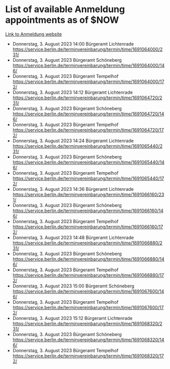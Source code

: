 # List of available Anmeldung appointments as of $NOW
[Link to Anmeldung website](https://service.berlin.de/terminvereinbarung/termin/tag.php?termin=1&anliegen[]=120686&dienstleisterlist=122210,122217,327316,122219,327312,122227,327314,122231,327346,122243,327348,122254,122252,329742,122260,329745,122262,329748,122271,327278,122273,327274,122277,327276,330436,122280,327294,122282,327290,122284,327292,122291,327270,122285,327266,122286,327264,122296,327268,150230,329760,122297,327286,122294,327284,122312,329763,122314,329775,122304,327330,122311,327334,122309,327332,317869,122281,327352,122279,329772,122283,122276,327324,122274,327326,122267,329766,122246,327318,122251,327320,122257,327322,122208,327298,122226,327300&herkunft=http%3A%2F%2Fservice.berlin.de%2Fdienstleistung%2F120686%2F)
- Donnerstag, 3. August 2023 14:00 Bürgeramt Lichtenrade https://service.berlin.de/terminvereinbarung/termin/time/1691064000/231/
- Donnerstag, 3. August 2023  Bürgeramt Schöneberg https://service.berlin.de/terminvereinbarung/termin/time/1691064000/146/
- Donnerstag, 3. August 2023  Bürgeramt Tempelhof https://service.berlin.de/terminvereinbarung/termin/time/1691064000/172/
- Donnerstag, 3. August 2023 14:12 Bürgeramt Lichtenrade https://service.berlin.de/terminvereinbarung/termin/time/1691064720/231/
- Donnerstag, 3. August 2023  Bürgeramt Schöneberg https://service.berlin.de/terminvereinbarung/termin/time/1691064720/146/
- Donnerstag, 3. August 2023  Bürgeramt Tempelhof https://service.berlin.de/terminvereinbarung/termin/time/1691064720/172/
- Donnerstag, 3. August 2023 14:24 Bürgeramt Lichtenrade https://service.berlin.de/terminvereinbarung/termin/time/1691065440/231/
- Donnerstag, 3. August 2023  Bürgeramt Schöneberg https://service.berlin.de/terminvereinbarung/termin/time/1691065440/146/
- Donnerstag, 3. August 2023  Bürgeramt Tempelhof https://service.berlin.de/terminvereinbarung/termin/time/1691065440/172/
- Donnerstag, 3. August 2023 14:36 Bürgeramt Lichtenrade https://service.berlin.de/terminvereinbarung/termin/time/1691066160/231/
- Donnerstag, 3. August 2023  Bürgeramt Schöneberg https://service.berlin.de/terminvereinbarung/termin/time/1691066160/146/
- Donnerstag, 3. August 2023  Bürgeramt Tempelhof https://service.berlin.de/terminvereinbarung/termin/time/1691066160/172/
- Donnerstag, 3. August 2023 14:48 Bürgeramt Lichtenrade https://service.berlin.de/terminvereinbarung/termin/time/1691066880/231/
- Donnerstag, 3. August 2023  Bürgeramt Schöneberg https://service.berlin.de/terminvereinbarung/termin/time/1691066880/146/
- Donnerstag, 3. August 2023  Bürgeramt Tempelhof https://service.berlin.de/terminvereinbarung/termin/time/1691066880/172/
- Donnerstag, 3. August 2023 15:00 Bürgeramt Schöneberg https://service.berlin.de/terminvereinbarung/termin/time/1691067600/146/
- Donnerstag, 3. August 2023  Bürgeramt Tempelhof https://service.berlin.de/terminvereinbarung/termin/time/1691067600/172/
- Donnerstag, 3. August 2023 15:12 Bürgeramt Lichtenrade https://service.berlin.de/terminvereinbarung/termin/time/1691068320/231/
- Donnerstag, 3. August 2023  Bürgeramt Schöneberg https://service.berlin.de/terminvereinbarung/termin/time/1691068320/146/
- Donnerstag, 3. August 2023  Bürgeramt Tempelhof https://service.berlin.de/terminvereinbarung/termin/time/1691068320/172/
